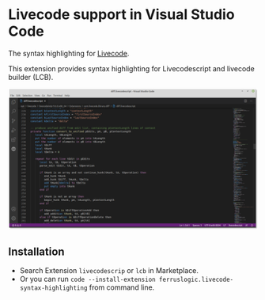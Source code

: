 # Livecode support in Visual Studio Code

The syntax highlighting for [Livecode](https://livecode.com).

This extension provides syntax highlighting for Livecodescript and livecode builder (LCB).

![](https://raw.githubusercontent.com/Ferruslogic/livecode-syntax-highlighting/master/images/Screenshot.png)

## Installation

* Search Extension `livecodescrip` or `lcb` in Marketplace.
* Or you can run  `code --install-extension ferruslogic.livecode-syntax-highlighting` from command line.


